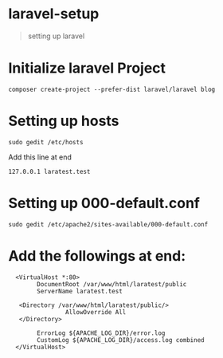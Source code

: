 # laravel-setup
> setting up laravel

# Initialize laravel Project
```
composer create-project --prefer-dist laravel/laravel blog
```

# Setting up hosts
```
sudo gedit /etc/hosts
```

Add this line at end
```
127.0.0.1 laratest.test
```

# Setting up 000-default.conf
```
sudo gedit /etc/apache2/sites-available/000-default.conf
```

# Add the followings at end:
```
  <VirtualHost *:80>
        DocumentRoot /var/www/html/laratest/public
       	ServerName laratest.test

   <Directory /var/www/html/laratest/public/>
       		    AllowOverride All
   </Directory>
        
        ErrorLog ${APACHE_LOG_DIR}/error.log
        CustomLog ${APACHE_LOG_DIR}/access.log combined
  </VirtualHost>
```
